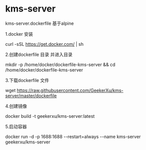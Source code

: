 # kms-server
kms-server.dockerfile 基于alpine

1.docker 安装 

curl -sSL https://get.docker.com/ | sh 

2.创建dockerfile 目录 并进入目录 

mkdir -p /home/docker/dockerfile-kms-server && cd /home/docker/dockerfile-kms-server

3.下载dockerfile 文件

wget https://raw.githubusercontent.com/GeekerXu/kms-server/master/dockerfile


4.创建镜像

docker build -t geekerxu/kms-server:latest

5.启动容器

docker run -d -p 1688:1688 --restart=always --name kms-server geekerxu/kms-server
